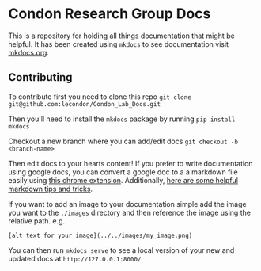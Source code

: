 # Condon Research Group Docs
This is a repository for holding all things documentation that might be helpful. It has been created using `mkdocs` to see documentation visit [mkdocs.org](https://www.mkdocs.org).

## Contributing
To contribute first you need to clone this repo
`git clone git@github.com:lecondon/Condon_Lab_Docs.git`

Then you'll need to install the `mkdocs` package by running 
`pip install mkdocs`

Checkout a new branch where you can add/edit docs
`git checkout -b <branch-name>`

Then edit docs to your hearts content! 
If you prefer to write documentation using google docs, you can convert a google doc to a a markdown file easily using [this chrome extension](https://workspace.google.com/marketplace/app/docs_to_markdown/700168918607).
Additionally, [here are some helpful markdown tips and tricks](https://www.markdownguide.org/cheat-sheet/).

If you want to add an image to your documentation simple add the image you want to the `./images` directory and then reference the image using the relative path. e.g.
```
[alt text for your image](../../images/my_image.png)
```

You can then run `mkdocs serve` to see a local version of your new and updated docs at `http://127.0.0.1:8000/`